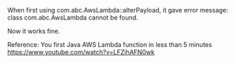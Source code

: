 When first using com.abc.AwsLambda::alterPayload, it gave error message: class com.abc.AwsLambda cannot be found.

Now it works fine. 

Reference:
You first Java AWS Lambda function in less than 5 minutes
https://www.youtube.com/watch?v=LFZihAFN0wk